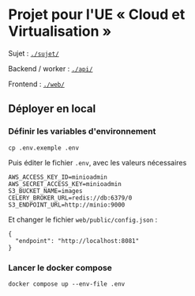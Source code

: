 # Projet pour l'UE « Cloud et Virtualisation »

Sujet : [`./sujet/`](./sujet/README.md)

Backend / worker : [`./api/`](./api/README.md)

Frontend : [`./web/`](./web/README.md)

## Déployer en local

### Définir les variables d'environnement

```
cp .env.exemple .env
```

Puis éditer le fichier `.env`, avec les valeurs nécessaires

```
AWS_ACCESS_KEY_ID=minioadmin
AWS_SECRET_ACCESS_KEY=minioadmin
S3_BUCKET_NAME=images
CELERY_BROKER_URL=redis://db:6379/0
S3_ENDPOINT_URL=http://minio:9000
```

Et changer le fichier `web/public/config.json` :

```
{
  "endpoint": "http://localhost:8081"
}
```

### Lancer le docker compose

```
docker compose up --env-file .env
```
